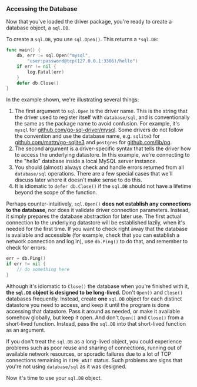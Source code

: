 ### Accessing the Database


Now that you've loaded the driver package, you're ready to create a database
object, a `sql.DB`.

To create a `sql.DB`, you use `sql.Open()`. This returns a `*sql.DB`:

```go
func main() {
	db, err := sql.Open("mysql",
		"user:password@tcp(127.0.0.1:3306)/hello")
	if err != nil {
		log.Fatal(err)
	}
	defer db.Close()
}
```

In the example shown, we're illustrating several things:

1. The first argument to `sql.Open` is the driver name. This is the string that the driver used to register itself with `database/sql`, and is conventionally the same as the package name to avoid confusion. For example, it's `mysql` for [github.com/go-sql-driver/mysql](https://github.com/go-sql-driver/mysql). Some drivers do not follow the convention and use the database name, e.g. `sqlite3` for [github.com/mattn/go-sqlite3](https://github.com/mattn/go-sqlite3) and `postgres` for [github.com/lib/pq](https://github.com/lib/pq).
2. The second argument is a driver-specific syntax that tells the driver how to access the underlying datastore. In this example, we're connecting to the "hello" database inside a local MySQL server instance.
3. You should (almost) always check and handle errors returned from all `database/sql` operations.  There are a few special cases that we'll discuss later where it doesn't make sense to do this.
4. It is idiomatic to `defer db.Close()` if the `sql.DB` should not have a lifetime beyond the scope of the function.

Perhaps counter-intuitively, `sql.Open()` **does not establish any connections
to the database**, nor does it validate driver connection parameters. Instead,
it simply prepares the database abstraction for later use. The first actual
connection to the underlying datastore will be established lazily, when it's
needed for the first time. If you want to check right away that the database is
available and accessible (for example, check that you can establish a network
connection and log in), use `db.Ping()` to do that, and remember to check for
errors:

```go
err = db.Ping()
if err != nil {
	// do something here
}
```

Although it's idiomatic to `Close()` the database when you're finished with it,
**the `sql.DB` object is designed to be long-lived.** Don't `Open()` and
`Close()` databases frequently. Instead, create **one** `sql.DB` object for each
distinct datastore you need to access, and keep it until the program is done
accessing that datastore. Pass it around as needed, or make it available somehow
globally, but keep it open. And don't `Open()` and `Close()` from a short-lived
function. Instead, pass the `sql.DB` into that short-lived function as an
argument.

If you don't treat the `sql.DB` as a long-lived object, you could experience
problems such as poor reuse and sharing of connections, running out of available
network resources, or sporadic failures due to a lot of TCP connections
remaining in `TIME_WAIT` status. Such problems are signs that you're not using
`database/sql` as it was designed.

Now it's time to use your `sql.DB` object.
